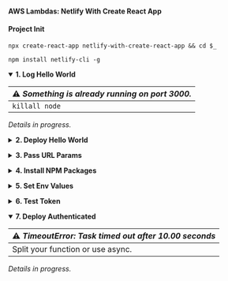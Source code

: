 #### AWS Lambdas: Netlify With Create React App  ####

<p></p>

#### Project Init ####

<p></p>

<pre><code>npx create-react-app netlify-with-create-react-app && cd $_</code></pre>

<p></p>

<pre><code>npm install netlify-cli -g</code></pre>


<p></p>


<details open>
<summary><strong>1. Log Hello World</strong>
</summary>

<p></p>


| :warning:  _Something is already running on port 3000._ |
|-----------------------------------------|
| <code>killall node</code> |



<em>Details in progress.</em>

<p></p>

</details>


<p></p>


<details closed>
<summary><strong>2. Deploy Hello World</strong>
</summary>


<p></p>

<em>Details in progress.</em>

<p></p>

</details>

<p></p>

<details closed>
<summary><strong>3. Pass URL Params</strong>
</summary>

<p></p>

<em>Details in progress.</em>

<p></p>

</details>


<p></p>


<details closed>
<summary><strong>4. Install NPM Packages</strong>
</summary>

<p></p>

<em>Details in progress.</em>

<p></p>

</details>

<p></p>


<details closed>
<summary><strong>5. Set Env Values</strong>
</summary>

<p></p>

<em>Details in progress.</em>

<p></p>

</details>

<p></p>


<details closed>
<summary><strong>6. Test Token</strong>
</summary>

<p></p>

<em>Details in progress.</em>

<p></p>

</details>

<p></p>


<details open>
<summary><strong>7. Deploy Authenticated</strong>
</summary>

<p></p>



| :warning:  _TimeoutError: Task timed out after 10.00 seconds_ |
|-----------------------------------------|
| Split your function or use async. |




<em>Details in progress.</em>

<p></p>

</details>